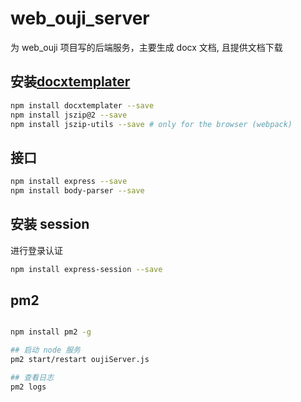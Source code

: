 # web_ouji_server

为 web_ouji 项目写的后端服务，主要生成 docx 文档, 且提供文档下载

## 安装[docxtemplater](https://docxtemplater.com/)

```bash
npm install docxtemplater --save
npm install jszip@2 --save
npm install jszip-utils --save # only for the browser (webpack)
```

## 接口

```bash
npm install express --save
npm install body-parser --save
```

## 安装 session

进行登录认证

```bash
npm install express-session --save
```

## pm2

```bash

npm install pm2 -g

## 启动 node 服务
pm2 start/restart oujiServer.js

## 查看日志
pm2 logs
```

